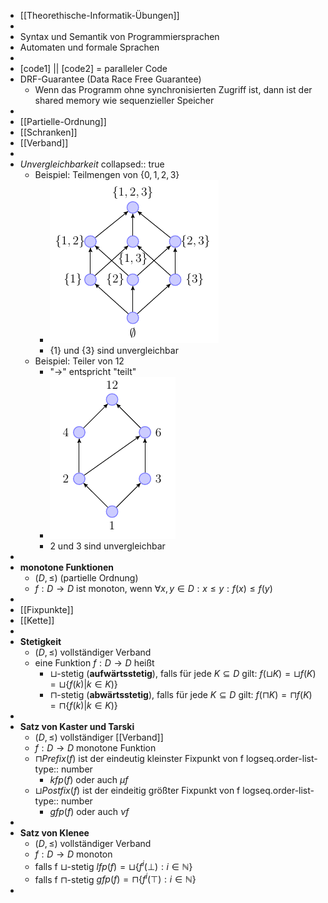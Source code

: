 - [[Theorethische-Informatik-Übungen]]
-
- Syntax und Semantik von Programmiersprachen
- Automaten und formale Sprachen
-
- [code1] || [code2] = paralleler Code
- DRF-Guarantee (Data Race Free Guarantee)
	- Wenn das Programm ohne synchronisierten Zugriff ist, dann ist der shared memory wie sequenzieller Speicher
-
- [[Partielle-Ordnung]]
- [[Schranken]]
- [[Verband]]
-
- *Unvergleichbarkeit*
  collapsed:: true
	- Beispiel: Teilmengen von $\lbrace0,1,2,3\rbrace$
		- ![image.png](../assets/image_1729590536561_0.png)
		- $\lbrace1\rbrace$ und $\lbrace3\rbrace$ sind unvergleichbar
	- Beispiel: Teiler von 12
		- "->" entspricht "teilt"
		- ![image.png](../assets/image_1729590486443_0.png)
		- 2 und 3 sind unvergleichbar
-
- **monotone Funktionen**
	- $(D,\leq)$ (partielle Ordnung)
	- $f:D\rightarrow D$ ist monoton, wenn $\forall x,y\in D:x\leq y:f(x)\leq f(y)$
-
- [[Fixpunkte]]
- [[Kette]]
-
- **Stetigkeit**
	- $(D,\leq)$ vollständiger Verband
	- eine Funktion $f:D\rightarrow D$ heißt
		- $\sqcup$-stetig (**aufwärtsstetig**), falls für jede $K\subseteq D$ gilt: $f(\sqcup K)=\sqcup f(K)=\sqcup\lbrace f(k)|k\in K)\rbrace$
		- $\sqcap$-stetig (**abwärtsstetig**), falls für jede $K\subseteq D$ gilt: $f(\sqcap K)=\sqcap f(K)=\sqcap\lbrace f(k)|k\in K)\rbrace$
-
- **Satz von Kaster und Tarski**
	- $(D,\leq)$ vollständiger [[Verband]]
	- $f:D\rightarrow D$ monotone Funktion
	- $\sqcap Prefix(f)$ ist der eindeutig kleinster Fixpunkt von f
	  logseq.order-list-type:: number
		- $kfp(f)$ oder auch $\mu f$
	- $\sqcup Postfix(f)$ ist der eindeitig größter Fixpunkt von f
	  logseq.order-list-type:: number
		- $gfp(f)$ oder auch $\nu f$
-
- **Satz von Klenee**
	- $(D,\leq)$ vollständiger Verband
	- $f:D\rightarrow D$ monoton
	- falls  f $\sqcup$-stetig $lfp(f)=\sqcup\lbrace f^{i}(\bot):i\in\mathbb{N}\rbrace$
	- falls  f $\sqcap$-stetig $gfp(f)=\sqcap\lbrace f^{i}(\top):i\in\mathbb{N}\rbrace$
-
